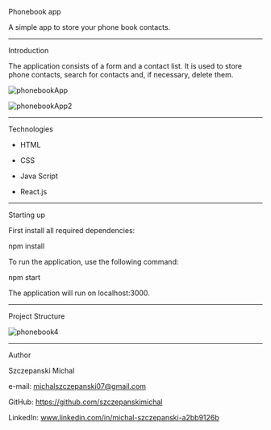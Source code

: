 Phonebook app

A simple app to store your phone book contacts.

---------------------------------------------------------------------------------------------------------------------------------------------------------------------------------------------------------------------------------------------
Introduction

The application consists of a form and a contact list. It is used to store phone
contacts, search for contacts and, if necessary, delete them.

![phonebookApp](https://github.com/szczepanskimichal/goit-react-hw-06-phonebook/assets/127307935/dd2e5d4f-1503-4a6d-a88f-640ebe45c42f)

![phonebookApp2](https://github.com/szczepanskimichal/goit-react-hw-06-phonebook/assets/127307935/771ecc4f-185f-44ae-b7a5-e9c25cd1b1b3)

---------------------------------------------------------------------------------------------------------------------------------------------------------------------------------------------------------------------------------------------

Technologies

- HTML

- CSS

- Java Script

- React.js

---------------------------------------------------------------------------------------------------------------------------------------------------------------------------------------------------------------------------------------------

Starting up

First install all required dependencies:

npm install

To run the application, use the following command:

npm start

The application will run on localhost:3000.

---------------------------------------------------------------------------------------------------------------------------------------------------------------------------------------------------------------------------------------------


Project Structure

![phonebook4](https://github.com/szczepanskimichal/goit-react-hw-07-phonebook/assets/127307935/aecbeb54-ab65-4b99-84ac-0b39874446a3)



---------------------------------------------------------------------------------------------------------------------------------------------------------------------------------------------------------------------------------------------

Author

Szczepanski Michal

e-mail: michalszczepanski07@gmail.com

GitHub: https://github.com/szczepanskimichal

LinkedIn: www.linkedin.com/in/michal-szczepanski-a2bb9126b
